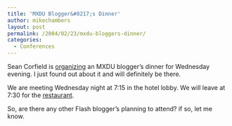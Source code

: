 ```yaml
---
title: 'MXDU Blogger&#8217;s Dinner'
author: mikechambers
layout: post
permalink: /2004/02/23/mxdu-bloggers-dinner/
categories:
  - Conferences
---
```



Sean Corfield is [organizing][1] an MXDU blogger&#8217;s dinner for Wednesday evening. I just found out about it and will definitely be there. 

We are meeting Wednesday night at 7:15 in the hotel lobby. We will leave at 7:30 for the [restaurant][2].

So, are there any other Flash blogger&#8217;s planning to attend? if so, let me know.

 [1]: http://www.corfield.org/blog/past/2004_02.html#000287
 [2]: http://www.cocklebaywharf.com/chinta.html